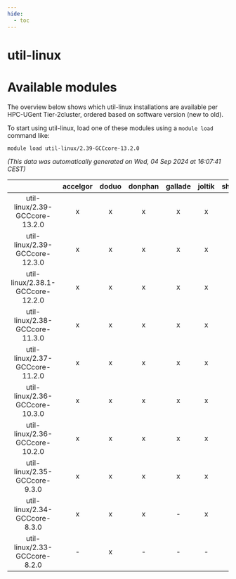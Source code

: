```yaml
---
hide:
  - toc
---
```


util-linux
==========

# Available modules


The overview below shows which util-linux installations are available per HPC-UGent Tier-2cluster, ordered based on software version (new to old).

To start using util-linux, load one of these modules using a `module load` command like:

```shell
module load util-linux/2.39-GCCcore-13.2.0
```

*(This data was automatically generated on Wed, 04 Sep 2024 at 16:07:41 CEST)*  

| |accelgor|doduo|donphan|gallade|joltik|shinx|skitty|
| :---: | :---: | :---: | :---: | :---: | :---: | :---: | :---: |
|util-linux/2.39-GCCcore-13.2.0|x|x|x|x|x|x|x|
|util-linux/2.39-GCCcore-12.3.0|x|x|x|x|x|x|x|
|util-linux/2.38.1-GCCcore-12.2.0|x|x|x|x|x|x|x|
|util-linux/2.38-GCCcore-11.3.0|x|x|x|x|x|x|x|
|util-linux/2.37-GCCcore-11.2.0|x|x|x|x|x|-|x|
|util-linux/2.36-GCCcore-10.3.0|x|x|x|x|x|-|x|
|util-linux/2.36-GCCcore-10.2.0|x|x|x|x|x|-|x|
|util-linux/2.35-GCCcore-9.3.0|x|x|x|x|x|-|x|
|util-linux/2.34-GCCcore-8.3.0|x|x|x|-|x|-|x|
|util-linux/2.33-GCCcore-8.2.0|-|x|-|-|-|-|-|
